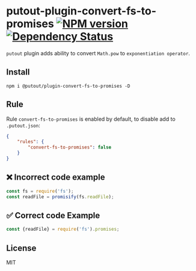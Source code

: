 # putout-plugin-convert-fs-to-promises [![NPM version][NPMIMGURL]][NPMURL] [![Dependency Status][DependencyStatusIMGURL]][DependencyStatusURL]

[NPMIMGURL]:                https://img.shields.io/npm/v/@putout/plugin-convert-fs-to-promises.svg?style=flat&longCache=true
[NPMURL]:                   https://npmjs.org/package/@putout/plugin-convert-fs-to-promises "npm"

[DependencyStatusURL]:      https://david-dm.org/coderaiser/putout?path=packages/plugin-convert-fs-to-promises
[DependencyStatusIMGURL]:   https://david-dm.org/coderaiser/putout.svg?path=packages/plugin-convert-fs-to-promises

`putout` plugin adds ability to convert `Math.pow` to `exponentiation operator`.
## Install

```
npm i @putout/plugin-convert-fs-to-promises -D
```

## Rule

Rule `convert-fs-to-promises` is enabled by default, to disable add to `.putout.json`:

```json
{
    "rules": {
        "convert-fs-to-promises": false
    }
}
```

## ❌ Incorrect code example

```js
const fs = require('fs');
const readFile = promisify(fs.readFile);
```

## ✅ Correct code Example

```js
const {readFile} = require('fs').promises;
```

## License

MIT

